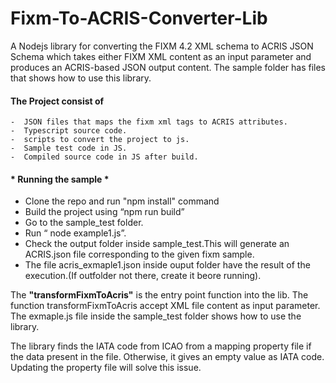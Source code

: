 # Fixm-To-ACRIS-Converter-Lib

A Nodejs library for converting the FIXM 4.2 XML schema to ACRIS JSON Schema which takes either FIXM XML content  as an input parameter and produces an ACRIS-based JSON output content. The sample folder has files that shows how to use this library.

####   The Project consist of   ####
	-  JSON files that maps the fixm xml tags to ACRIS attributes.
	-  Typescript source code.
	-  scripts to convert the project to js.
	-  Sample test code in JS.
	-  Compiled source code in JS after build.

#### * Running the sample * ####

- Clone the repo and run "npm install" command
- Build the project using “npm run build”
- Go to the sample_test folder.
- Run “ node example1.js”.
- Check the output folder inside sample_test.This will generate an ACRIS.json file corresponding  to the given fixm sample.
- The file acris_exmaple1.json inside ouput folder have the result of the execution.(If outfolder not there, create it beore running).
	
The **"transformFixmToAcris"**  is the entry point function into the lib. The function transformFixmToAcris accept XML file content as input parameter. 
The exmaple.js file inside the sample_test folder shows how to use the library. 



The library finds the IATA code from ICAO from a mapping property file if the data present in the file. Otherwise, it gives an empty value as IATA code. Updating the property file will solve this issue.

	


